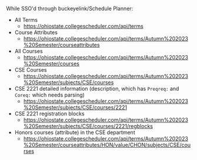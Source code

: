While SSO'd through buckeyelink/Schedule Planner:

- All Terms
  - https://ohiostate.collegescheduler.com/api/terms
- Course Attributes
  - https://ohiostate.collegescheduler.com/api/terms/Autumn%202023%20Semester/courseattributes
- All Courses
  - https://ohiostate.collegescheduler.com/api/terms/Autumn%202023%20Semester/courses
- CSE Courses
  - https://ohiostate.collegescheduler.com/api/terms/Autumn%202023%20Semester/subjects/CSE/courses
- CSE 2221 detailed information (description, which has `Preqreq:` and `Coreq:` which needs parsing)
  - https://ohiostate.collegescheduler.com/api/terms/Autumn%202023%20Semester/subjects/CSE/courses/2221
- CSE 2221 registration blocks
  - https://ohiostate.collegescheduler.com/api/terms/Autumn%202023%20Semester/subjects/CSE/courses/2221/regblocks
- Honors courses (attribute) in the CSE department
  - https://ohiostate.collegescheduler.com/api/terms/Autumn%202023%20Semester/courseattributes/HON/value/CHON/subjects/CSE/courses
